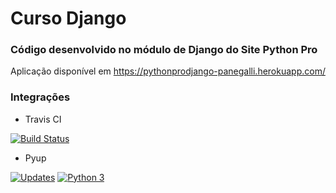 # Curso Django

### Código desenvolvido no módulo de Django do Site Python Pro

Aplicação disponível em https://pythonprodjango-panegalli.herokuapp.com/

### Integrações

* Travis CI

[![Build Status](https://travis-ci.org/felipepanegalli/python-pro-django.svg?branch=master)](https://travis-ci.org/felipepanegalli/python-pro-django)

* Pyup

[![Updates](https://pyup.io/repos/github/felipepanegalli/python-pro-django/shield.svg)](https://pyup.io/repos/github/felipepanegalli/python-pro-django/)
[![Python 3](https://pyup.io/repos/github/felipepanegalli/python-pro-django/python-3-shield.svg)](https://pyup.io/repos/github/felipepanegalli/python-pro-django/)
